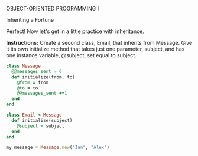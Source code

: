 OBJECT-ORIENTED PROGRAMMING I

Inheriting a Fortune

Perfect! Now let's get in a little practice with inheritance.

**Instructions:**
Create a second class, Email, that inherits from Message. Give it its own initialize method that takes just one parameter, subject, and has one instance variable, @subject, set equal to subject.

```ruby
class Message 
  @@messages_sent = 0
  def initialize(from, to)
    @from = from 
    @to = to 
    @@messages_sent +=1 
  end
end

class Email < Message
  def initialize(subject)
    @subject = subject
  end
end

my_message = Message.new("Ian", "Alex")
```
